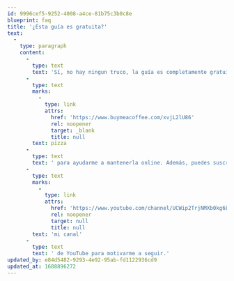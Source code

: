 ```yaml
---
id: 9996cef5-9252-4008-a4ce-81b75c3b0c8e
blueprint: faq
title: '¿Esta guía es gratuita?'
text:
  -
    type: paragraph
    content:
      -
        type: text
        text: 'Sí, no hay ningun truco, la guía es completamente gratuitas y cualquiera que quiera puede acceder a ella. Los gastos de mantención del sitio por ahora corren por mi cuenta, pero puedes donarme una '
      -
        type: text
        marks:
          -
            type: link
            attrs:
              href: 'https://www.buymeacoffee.com/xvjL2lU86'
              rel: noopener
              target: _blank
              title: null
        text: pizza
      -
        type: text
        text: ' para ayudarme a mantenerla online. Además, puedes suscribirte a '
      -
        type: text
        marks:
          -
            type: link
            attrs:
              href: 'https://www.youtube.com/channel/UCWip2TrjNMXb0kg6LWbsNzw?sub_confirmation=1'
              rel: noopener
              target: null
              title: null
        text: 'mi canal'
      -
        type: text
        text: ' de YouTube para motivarme a seguir.'
updated_by: e84d5482-9293-4e92-95ab-fd1122936cd9
updated_at: 1688896272
---
```

